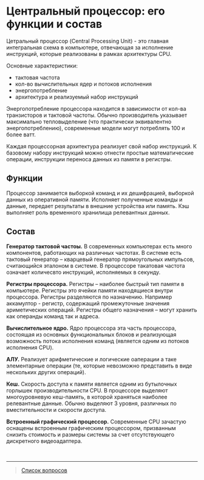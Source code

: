 # Центральный процессор: его функции и состав

Цетральный процессор (Central Processing Unit) - это главная интегральная схема в компьютере, отвечающая за исполнение инструкций, которые реализованы в рамках архитектуры CPU.

Основные характеристики:
- тактовая частота
- кол-во вычислительных ядер и потоков исполнения
- энергопотребление
- архитектура и реализуемый набор инструкций

Энергопотребление процессора находится в зависимости от кол-ва транзисторов и тактовой частоты. Обычно производитель указывает максимально тепловыделение (что практически эквивалентно энергопотреблению), современные модели могут потреблять 100 и более ватт.

Каждая процессорная архитектура реализует свой набор инструкций. К базовому набору инструкций можно отнести простые математические операции, инструкции переноса данных из памяти в регистры.

## Функции
Процессор занимается выборкой команд и их дешифрацией, выборкой данных из оперативной памяти. Исполняет полученные команды и данные, передает результаты в внешние устройства или память. Кэш выполняет роль временного хранилища релевантных данных.

## Состав

**Генератор тактовой частоы.**
В современных компьютерах есть много компонентов, работающих на различных частотах. В системе есть тактовый генератор – кварцевый генератор прямоугольных импульсов, считающийся эталоном в системе. В процессоре такатовая частота означает количесвто инструкций, исполняемых в секунду.

**Регистры процессора.**
Регистры – наиболее быстрый тип памяти в компьютере. Регистры это ячейки памяти находящиеся внутри процессора. Регистры разделяются по назначению. Например аккамултор - регистр, содержащий промежуточные значения ариметических операций. Регистры общего назначения – могут хранить как операнды команд так и адреса.

**Вычислительное ядро.**
Ядро процессора эта часть процессора, состоящая из основных функциональных блоков и реализующая возможность потока исполнения команд (является одним из потоков исполнения CPU).  

**АЛУ.**
Реализует арифметические и логические оаперации а таке элементарные операции (те, которые невозможно представить в виде нескольких других операций).

**Кеш.**
Скорость доступа к памяти является одним из бутылочных горлышек производительности CPU. В процессоре выделяют многоуровневую кеш-память, в которой храняться наиболее релевантные данные. Обычно выделяют 3 уровня, различных по вместительности и скорости доступа.

**Встроенный графический процессор.**
Современные CPU зачастую оснащены встроенным графическим процессором, призванным снизить стоимость и размеры системы за счет отсутствующего дискретного видеоадаптера. 

&nbsp;
<hr>

> [Список вопросов](Вопросы_ТПП.md)